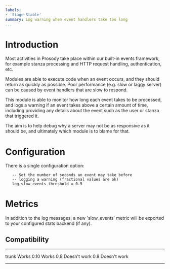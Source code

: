```yaml
---
labels:
- 'Stage-Stable'
summary: Log warning when event handlers take too long
...
```


Introduction
============

Most activities in Prosody take place within our built-in events framework, for
example stanza processing and HTTP request handling, authentication, etc.

Modules are able to execute code when an event occurs, and they should return
as quickly as possible. Poor performance (e.g. slow or laggy server) can be caused
by event handlers that are slow to respond.

This module is able to monitor how long each event takes to be processed, and
logs a warning if an event takes above a certain amount of time, including
providing any details about the event such as the user or stanza that triggered it.

The aim is to help debug why a server may not be as responsive as it should be,
and ultimately which module is to blame for that.

Configuration
======================

There is a single configuration option:

```
   -- Set the number of seconds an event may take before
   -- logging a warning (fractional values are ok)
   log_slow_events_threshold = 0.5
```

Metrics
=======

In addition to the log messages, a new 'slow_events' metric will be exported to
your configured stats backend (if any).

Compatibility
-------------

  ------- --------------
  trunk   Works
  0.10    Works
  0.9     Doesn't work
  0.8     Doesn't work
  ------- --------------
